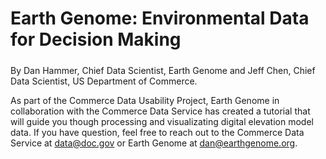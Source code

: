 # Earth Genome: Environmental Data for Decision Making 
##### 
By Dan Hammer, Chief Data Scientist, Earth Genome and Jeff Chen, Chief Data Scientist, US Department of Commerce.

As part of the Commerce Data Usability Project, Earth Genome in collaboration with the Commerce Data Service has created a tutorial that will guide you though processing and visualizating digital elevation model data. If you have question, feel free to reach out to the Commerce Data Service at data@doc.gov or Earth Genome at dan@earthgenome.org.



